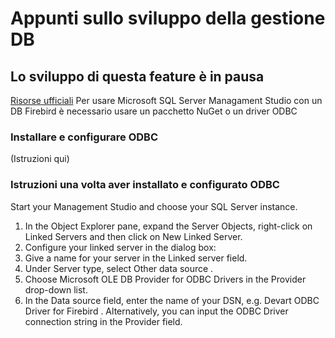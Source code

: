# Appunti sullo sviluppo della gestione DB
## Lo sviluppo di questa feature è in pausa

[Risorse ufficiali](firebirdsql.org)
Per usare Microsoft SQL Server Managament Studio con un DB Firebird è necessario usare un pacchetto NuGet o un driver ODBC

### Installare e configurare ODBC 
(Istruzioni qui)

### Istruzioni una volta aver installato e configurato ODBC
Start your Management Studio and choose your SQL Server instance.
1. In the Object Explorer pane, expand the Server Objects, right-click on Linked Servers and then click on New Linked Server.
2. Configure your linked server in the dialog box:
3. Give a name for your server in the Linked server field.
3. Under Server type, select Other data source .
4. Choose Microsoft OLE DB Provider for ODBC Drivers in the Provider drop-down list.
5. In the Data source field, enter the name of your DSN, e.g. Devart ODBC Driver for Firebird . Alternatively, you can input the ODBC Driver connection string in the Provider field.
